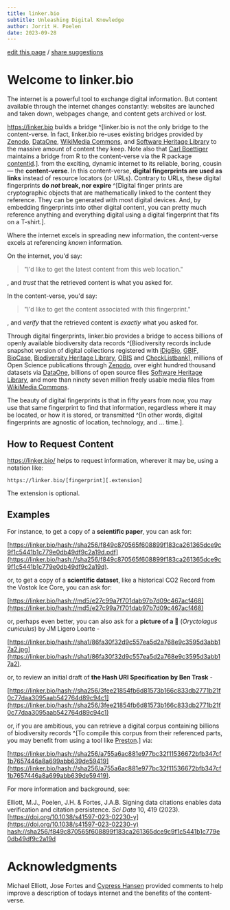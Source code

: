 ```yaml
---
title: linker.bio
subtitle: Unleashing Digital Knowledge
author: Jorrit H. Poelen
date: 2023-09-28
---
```


[edit this page](https://github.com/bio-guoda/preston-service/edit/main/linker.bio/index.md) / [share suggestions](https://github.com/bio-guoda/preston/issues/new)

# Welcome to linker.bio

The internet is a powerful tool to exchange digital information. But content available through the internet changes constantly: websites are launched and taken down, webpages change, and content gets archived or lost.  

https://linker.bio builds a bridge ^[linker.bio is not the only bridge to the content-verse. In fact, linker.bio re-uses existing bridges provided by [Zenodo](https://github.com/bio-guoda/preston/issues/149), [DataOne](https://github.com/bio-guoda/preston/issues/181), [WikiMedia Commons](https://github.com/bio-guoda/preston/issues/239), and [Software Heritage Library](https://github.com/bio-guoda/preston/issues/70) to the massive amount of content they keep. Note also that [Carl Boettiger](https://www.carlboettiger.info/) maintains a bridge from R to the content-verse via the R package [contentid](https://github.com/cboettig/contentid).].  from the exciting, dynamic internet to its reliable, boring, cousin — the **content-verse**. In this content-verse, **digital fingerprints are used as links** instead of resource locators (or URLs). Contrary to URLs, these digital fingerprints **do *not* break, nor expire** ^[Digital finger prints are cryptographic objects that are mathematically linked to the content they reference. They can be generated with most digital devices. And, by embedding fingerprints into other digital content, you can pretty much reference anything and everything digital using a digital fingerprint that fits on a T-shirt.].

Where the internet excels in spreading new information, the content-verse excels at referencing *known* information. 

On the internet, you'd say:

> "I'd like to get the latest content from this web location."

, and *trust* that the retrieved content is what you asked for.

In the content-verse, you'd say: 

> "I'd like to get the content associated with this fingerprint."

, and *verify* that the retrieved content is *exactly* what you asked for.

Through digital fingerprints, linker.bio provides a bridge to access billions of openly available biodiversity data records ^[Biodiversity records include snapshot version of digital collections registered with [iDigBio](https://idigbio.org), [GBIF](https://gbif.org), [BioCase](https://biocase.org), [Biodiversity Heritage Library](https://biodiversitylibrary.org), [OBIS](https://obis.org) and [CheckListbank](https://checklistbank.org)], millions of Open Science publications through [Zenodo](https://zenodo.org), over eight hundred thousand datasets via [DataOne](https://dataone.org), billions of open source files [Software Heritage Library](https://softwareheritage.org), and more than ninety seven million freely usable media files from [WikiMedia Commons](https://commons.wikimedia.org/). 

The beauty of digital fingerprints is that in fifty years from now, you may use that same fingerprint to find that information, regardless where it may be located, or how it is stored, or transmitted ^[In other words, digital fingerprints are agnostic of location, technology, and ... time.].

## How to Request Content

https://linker.bio/ helps to request information, wherever it may be, using a notation like:

```
https://linker.bio/[fingerprint][.extension]
```

The extension is optional. 

## Examples

For instance, to get a copy of a **scientific paper**, you can ask for:

[https://linker.bio/hash://sha256/f849c870565f608899f183ca261365dce9c9f1c5441b1c779e0db49df9c2a19d.pdf](https://linker.bio/hash://sha256/f849c870565f608899f183ca261365dce9c9f1c5441b1c779e0db49df9c2a19d).

or, to get a copy of a **scientific dataset**, like a historical CO2 Record from the Vostok Ice Core, you can ask for:

[https://linker.bio/hash://md5/e27c99a7f701dab97b7d09c467acf468](https://linker.bio/hash://md5/e27c99a7f701dab97b7d09c467acf468)

or, perhaps even better, you can also ask for a **picture of a 🐇** (*Oryctolagus cuniculus*) by JM Ligero Loarte -

[https://linker.bio/hash://sha1/86fa30f32d9c557ea5d2a768e9c3595d3abb17a2.jpg](https://linker.bio/hash://sha1/86fa30f32d9c557ea5d2a768e9c3595d3abb17a2).

or, to review an initial draft of **the Hash URI Specification by Ben Trask** - 

[https://linker.bio/hash://sha256/3fee21854fb6d81573b166c833db2771b21f0c77daa3095aab542764d89c94c1](https://linker.bio/hash://sha256/3fee21854fb6d81573b166c833db2771b21f0c77daa3095aab542764d89c94c1)

or, if you are ambitious, you can retrieve a digital corpus containing billions of biodiversity records ^[To compile this corpus from their referenced parts, you may benefit from using a tool like [Preston](https://github.com/bio-guoda/preston).] via:

[https://linker.bio/hash://sha256/a755a6ac881e977bc32f11536672bfb347cf1b7657446a8a699abb639de59419](https://linker.bio/hash://sha256/a755a6ac881e977bc32f11536672bfb347cf1b7657446a8a699abb639de59419). 

For more information and background, see: 

Elliott, M.J., Poelen, J.H. & Fortes, J.A.B. Signing data citations enables data verification and citation persistence. <em>Sci Data</em> 10, 419 (2023). [https://doi.org/10.1038/s41597-023-02230-y](https://doi.org/10.1038/s41597-023-02230-y) [hash://sha256/f849c870565f608899f183ca261365dce9c9f1c5441b1c779e0db49df9c2a19d](https://linker.bio/hash://sha256/f849c870565f608899f183ca261365dce9c9f1c5441b1c779e0db49df9c2a19d.pdf)

# Acknowledgments

Michael Elliott, Jose Fortes and [Cypress Hansen](https://www.cypresswritesscience.com/) provided comments to help improve a description of todays internet and the benefits of the content-verse.
